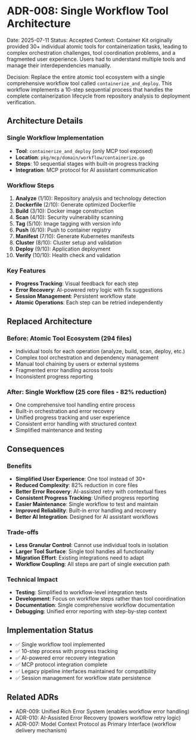 # ADR-008: Single Workflow Tool Architecture

Date: 2025-07-11
Status: Accepted
Context: Container Kit originally provided 30+ individual atomic tools for containerization tasks, leading to complex orchestration challenges, tool coordination problems, and a fragmented user experience. Users had to understand multiple tools and manage their interdependencies manually.

Decision: Replace the entire atomic tool ecosystem with a single comprehensive workflow tool called `containerize_and_deploy`. This workflow implements a 10-step sequential process that handles the complete containerization lifecycle from repository analysis to deployment verification.

## Architecture Details

### Single Workflow Implementation
- **Tool**: `containerize_and_deploy` (only MCP tool exposed)
- **Location**: `pkg/mcp/domain/workflow/containerize.go`
- **Steps**: 10 sequential stages with built-in progress tracking
- **Integration**: MCP protocol for AI assistant communication

### Workflow Steps
1. **Analyze** (1/10): Repository analysis and technology detection
2. **Dockerfile** (2/10): Generate optimized Dockerfile
3. **Build** (3/10): Docker image construction
4. **Scan** (4/10): Security vulnerability scanning
5. **Tag** (5/10): Image tagging with version info
6. **Push** (6/10): Push to container registry
7. **Manifest** (7/10): Generate Kubernetes manifests
8. **Cluster** (8/10): Cluster setup and validation
9. **Deploy** (9/10): Application deployment
10. **Verify** (10/10): Health check and validation

### Key Features
- **Progress Tracking**: Visual feedback for each step
- **Error Recovery**: AI-powered retry logic with fix suggestions
- **Session Management**: Persistent workflow state
- **Atomic Operations**: Each step can be retried independently

## Replaced Architecture

### Before: Atomic Tool Ecosystem (294 files)
- Individual tools for each operation (analyze, build, scan, deploy, etc.)
- Complex tool orchestration and dependency management
- Manual tool chaining by users or external systems
- Fragmented error handling across tools
- Inconsistent progress reporting

### After: Single Workflow (25 core files - 82% reduction)
- One comprehensive tool handling entire process
- Built-in orchestration and error recovery
- Unified progress tracking and user experience
- Consistent error handling with structured context
- Simplified maintenance and testing

## Consequences

### Benefits
- **Simplified User Experience**: One tool instead of 30+
- **Reduced Complexity**: 82% reduction in core files
- **Better Error Recovery**: AI-assisted retry with contextual fixes
- **Consistent Progress Tracking**: Unified progress reporting
- **Easier Maintenance**: Single workflow to test and maintain
- **Improved Reliability**: Built-in error handling and recovery
- **Better AI Integration**: Designed for AI assistant workflows

### Trade-offs
- **Less Granular Control**: Cannot use individual tools in isolation
- **Larger Tool Surface**: Single tool handles all functionality
- **Migration Effort**: Existing integrations need to adapt
- **Workflow Coupling**: All steps are part of single execution path

### Technical Impact
- **Testing**: Simplified to workflow-level integration tests
- **Development**: Focus on workflow steps rather than tool coordination
- **Documentation**: Single comprehensive workflow documentation
- **Debugging**: Unified error reporting with step-by-step context

## Implementation Status
- ✅ Single workflow tool implemented
- ✅ 10-step process with progress tracking
- ✅ AI-powered error recovery integration
- ✅ MCP protocol integration complete
- ✅ Legacy pipeline interfaces maintained for compatibility
- ✅ Session management for workflow state persistence

## Related ADRs
- ADR-009: Unified Rich Error System (enables workflow error handling)
- ADR-010: AI-Assisted Error Recovery (powers workflow retry logic)
- ADR-007: Model Context Protocol as Primary Interface (workflow delivery mechanism)